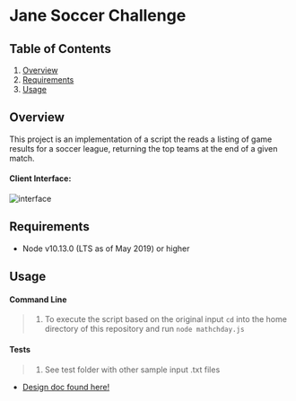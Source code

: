 # Jane Soccer Challenge

## Table of Contents

1. [Overview](#overview)
1. [Requirements](#requirements)
1. [Usage](#usage)

## Overview

This project is an implementation of a script the reads a listing of game results for a soccer league, returning the top teams at the end of a given match.

#### Client Interface:

![interface](https://media.giphy.com/media/XaSVOo0BD0sivemH2X/giphy.gif)

## Requirements

- Node v10.13.0 (LTS as of May 2019) or higher

## Usage

#### Command Line 

> 1. To execute the script based on the original input `cd` into the home directory of this repository and run  `node mathchday.js`

#### Tests

> 1. See test folder with other sample input .txt files 

- [Design doc found here!](https://github.com/ianlennymatthews/jane-challenge/blob/main/DESIGNDOC.md)

